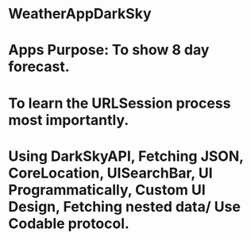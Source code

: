 # WeatherAppDarkSky


# Apps Purpose: To show 8 day forecast.
# To learn the URLSession process most importantly.
# Using DarkSkyAPI, Fetching JSON, CoreLocation, UISearchBar, UI Programmatically, Custom UI Design, Fetching nested data/ Use Codable protocol.
